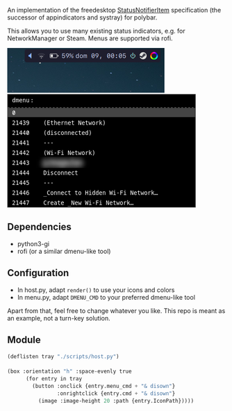 An implementation of the freedesktop [StatusNotifierItem][0] specification (the
successor of appindicators and systray) for polybar.

This allows you to use many existing status indicators, e.g. for NetworkManager
or Steam. Menus are supported via rofi.

![icons](screenshots/icon.png)
![rofi showing a NetworkManager menu](screenshots/menu.png)

## Dependencies

-   python3-gi
-   rofi (or a similar dmenu-like tool)

## Configuration

-   In host.py, adapt `render()` to use your icons and colors
-   In menu.py, adapt `DMENU_CMD` to your preferred dmenu-like tool

Apart from that, feel free to change whatever you like. This repo is meant as
an example, not a turn-key solution.

## Module

```lisp
(deflisten tray "./scripts/host.py")

(box :orientation "h" :space-evenly true
      (for entry in tray
        (button :onclick {entry.menu_cmd + "& disown"}
                :onrightclick {entry.cmd + "& disown"}
          (image :image-height 20 :path {entry.IconPath}))))
```

[0]: https://www.freedesktop.org/wiki/Specifications/StatusNotifierItem/
